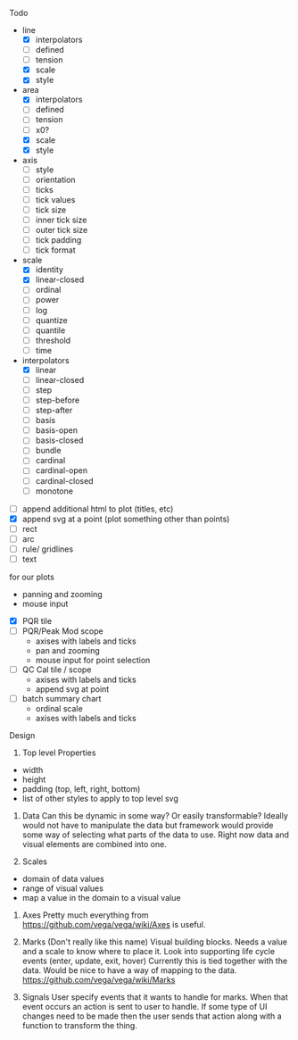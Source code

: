 Todo
- line
  - [x] interpolators
  - [ ] defined
  - [ ] tension
  - [x] scale
  - [x] style
- area  
  - [x] interpolators
  - [ ] defined
  - [ ] tension
  - [ ] x0?
  - [x] scale
  - [x] style
- axis
  - [ ] style
  - [ ] orientation
  - [ ] ticks
  - [ ] tick values
  - [ ] tick size
  - [ ] inner tick size
  - [ ] outer tick size
  - [ ] tick padding  
  - [ ] tick format  
- scale
  - [x] identity
  - [x] linear-closed
  - [ ] ordinal
  - [ ] power
  - [ ] log
  - [ ] quantize
  - [ ] quantile
  - [ ] threshold
  - [ ] time
- interpolators
  - [x] linear
  - [ ] linear-closed
  - [ ] step
  - [ ] step-before
  - [ ] step-after
  - [ ] basis
  - [ ] basis-open
  - [ ] basis-closed
  - [ ] bundle
  - [ ] cardinal
  - [ ] cardinal-open
  - [ ] cardinal-closed
  - [ ] monotone
- [ ] append additional html to plot (titles, etc)
- [x] append svg at a point (plot something other than points)
- [ ] rect
- [ ] arc
- [ ] rule/ gridlines
- [ ] text

for our plots
- panning and zooming
- mouse input

- [x] PQR tile
- [ ] PQR/Peak Mod scope
  - axises with labels and ticks
  - pan and zooming
  - mouse input for point selection
- [ ] QC Cal tile / scope
  - axises with labels and ticks
  - append svg at point
- [ ] batch summary chart
  - ordinal scale
  - axises with labels and ticks



Design

1. Top level Properties
  - width
  - height
  - padding (top, left, right, bottom)
  - list of other styles to apply to top level svg

1. Data
  Can this be dynamic in some way? Or easily transformable? Ideally would not have to manipulate the data but framework would provide some way of selecting what parts of the data to use. Right now data and visual elements are combined into one.

1. Scales
  - domain of data values
  - range of visual values
  - map a value in the domain to a visual value

1. Axes
  Pretty much everything from https://github.com/vega/vega/wiki/Axes is useful.

1. Marks (Don't really like this name)
  Visual building blocks. Needs a value and a scale to know where to place it. Look into supporting life cycle events (enter, update, exit, hover) Currently this is tied together with the data. Would be nice to have a way of mapping to the data.  https://github.com/vega/vega/wiki/Marks

1. Signals
  User specify events that it wants to handle for marks. When that event occurs
  an action is sent to user to handle. If some type of UI changes need to be made
  then the user sends that action along with a function to transform the thing.
